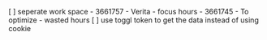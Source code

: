 [ ] seperate work space 
    - 3661757 - Verita - focus hours
    - 3661745 - To optimize - wasted hours
[ ] use toggl token to get the data instead of using cookie 
